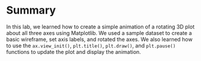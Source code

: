 # Summary

In this lab, we learned how to create a simple animation of a rotating 3D plot about all three axes using Matplotlib. We used a sample dataset to create a basic wireframe, set axis labels, and rotated the axes. We also learned how to use the `ax.view_init()`, `plt.title()`, `plt.draw()`, and `plt.pause()` functions to update the plot and display the animation.
